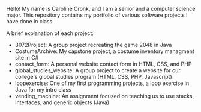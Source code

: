 Hello! My name is Caroline Cronk, and I am a senior and a computer science major. This repository contains my portfolio of various software projects I have done in class.

A brief explanation of each project:
  - 3072Project: A group project recreating the game 2048 in Java
  - CostumeArchive: My capstone project, a costume inventory managment site in C#
  - contact_form: A personal website contact form in HTML, CSS, and PHP
  - global_studies_website: A group project to create a website for our college's global studies program (HTML, CSS, PHP, Javascript)
  - loopexercise: One of my first programming projects, a loop exercise in Java for my intro class
  - vending_machine: An assignment focused on teaching us to use stacks, interfaces, and generic objects (Java)
